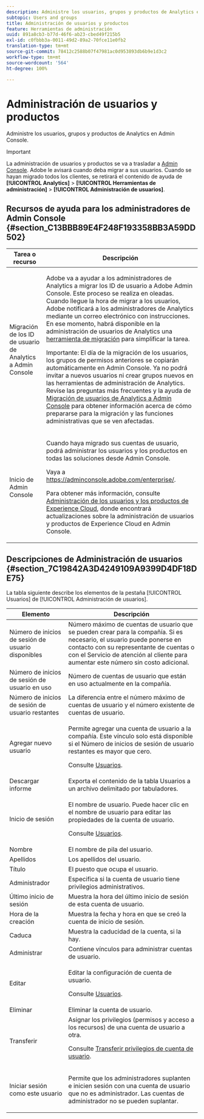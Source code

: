 ```yaml
---
description: Administre los usuarios, grupos y productos de Analytics en Admin Console.
subtopic: Users and groups
title: Administración de usuarios y productos
feature: Herramientas de administración
uuid: 891a8cb3-b77d-46f6-ab23-cbed49f215b5
exl-id: c0fbbb3a-0011-49d2-89a2-70fce11e0fb2
translation-type: tm+mt
source-git-commit: 78412c2588b07f47981ac0d953893db6b9e1d3c2
workflow-type: tm+mt
source-wordcount: '564'
ht-degree: 100%

---
```


# Administración de usuarios y productos

Administre los usuarios, grupos y productos de Analytics en Admin Console.

>[!IMPORTANT]
>
>La administración de usuarios y productos se va a trasladar a [Admin Console](https://helpx.adobe.com/es/enterprise/using/admin-console.html). Adobe le avisará cuando deba migrar a sus usuarios. Cuando se hayan migrado todos los clientes, se retirará el contenido de ayuda de **[!UICONTROL Analytics]** > **[!UICONTROL Herramientas de administración]** > **[!UICONTROL Administración de usuarios]**.

## Recursos de ayuda para los administradores de Admin Console {#section_C13BBB89E4F248F193358BB3A59DD502}

<table id="table_9263797773A749628E12BB3C1EBE620B"> 
 <thead> 
  <tr> 
   <th colname="col1" class="entry"> Tarea o recurso </th> 
   <th colname="col2" class="entry"> Descripción </th> 
  </tr>
 </thead>
 <tbody> 
  <tr> 
   <td colname="col1"> <p>Migración de los ID de usuario de Analytics a Admin Console </p> </td> 
   <td colname="col2"> <p> Adobe va a ayudar a los administradores de Analytics a migrar los ID de usuario a Adobe Admin Console. Este proceso se realiza en oleadas. Cuando llegue la hora de migrar a los usuarios, Adobe notificará a los administradores de Analytics mediante un correo electrónico con instrucciones. En ese momento, habrá disponible en la administración de usuarios de Analytics una <a href="https://docs.adobe.com/content/help/es-ES/analytics/admin/user-product-management/user-management/migrate-users/c-migration-tool.html">herramienta de migración</a> para simplificar la tarea. </p> <p>Importante: El día de la migración de los usuarios, los grupos de permisos anteriores se copiarán automáticamente en Admin Console. Ya no podrá invitar a nuevos usuarios ni crear grupos nuevos en las herramientas de administración de Analytics. Revise las preguntas más frecuentes y la ayuda de <a href="https://docs.adobe.com/content/help/en/analytics/admin/user-product-management/user-management/migrate-users/c-migration-tool.html">Migración de usuarios de Analytics a Admin Console</a> para obtener información acerca de cómo prepararse para la migración y las funciones administrativas que se ven afectadas. </p> </td> 
  </tr> 
  <tr> 
   <td colname="col1"> <p>Inicio de Admin Console </p> </td> 
   <td colname="col2"> <p>Cuando haya migrado sus cuentas de usuario, podrá administrar los usuarios y los productos en todas las soluciones desde Admin Console. </p> <p>Vaya a <a href="https://adminconsole.adobe.com/enterprise/#">https://adminconsole.adobe.com/enterprise/</a>. </p> <p>Para obtener más información, consulte <a href="https://docs.adobe.com/content/help/es-ES/core-services/interface/manage-users-and-products/admin-getting-started.html">Administración de los usuarios y los productos de Experience Cloud</a>, donde encontrará actualizaciones sobre la administración de usuarios y productos de Experience Cloud en Admin Console. </p> </td> 
  </tr> 
 </tbody> 
</table>

## Descripciones de Administración de usuarios {#section_7C19842A3D4249109A9399D4DF18DE75}

La tabla siguiente describe los elementos de la pestaña [!UICONTROL Usuarios] de [!UICONTROL Administración de usuarios].

<table id="table_6F81D1095EB945D8995FF971B65BA52A"> 
 <thead> 
  <tr> 
   <th colname="col1" class="entry"> Elemento </th> 
   <th colname="col2" class="entry"> Descripción </th> 
  </tr> 
 </thead>
 <tbody> 
  <tr> 
   <td colname="col1"> <span class="wintitle"> Número de inicios de sesión de usuario disponibles</span> </td> 
   <td colname="col2"> Número máximo de cuentas de usuario que se pueden crear para la compañía. Si es necesario, el usuario puede ponerse en contacto con su representante de cuentas o con el Servicio de atención al cliente para aumentar este número sin costo adicional. </td> 
  </tr> 
  <tr> 
   <td colname="col1"> <span class="wintitle"> Número de inicios de sesión de usuario en uso</span> </td> 
   <td colname="col2"> Número de cuentas de usuario que están en uso actualmente en la compañía. </td> 
  </tr> 
  <tr> 
   <td colname="col1"> <span class="wintitle"> Número de inicios de sesión de usuario restantes</span> </td> 
   <td colname="col2"> La diferencia entre el número máximo de cuentas de usuario y el número existente de cuentas de usuario. </td> 
  </tr> 
  <tr> 
   <td colname="col1"> <span class="wintitle"> Agregar nuevo usuario</span> </td> 
   <td colname="col2"> <p>Permite agregar una cuenta de usuario a la compañía. Este vínculo solo está disponible si el Número de inicios de sesión de usuario restantes es mayor que cero. </p> <p>Consulte <a href="/help/admin/user-management2/c-user-management/users.md"> Usuarios</a>. </p> </td> 
  </tr> 
  <tr> 
   <td colname="col1"> <span class="wintitle"> Descargar informe</span> </td> 
   <td colname="col2">Exporta el contenido de la tabla <span class="wintitle">Usuarios</span> a un archivo delimitado por tabuladores. </td> 
  </tr> 
  <tr> 
   <td colname="col1"> <span class="wintitle"> Inicio de sesión</span> </td> 
   <td colname="col2"> <p>El nombre de usuario. Puede hacer clic en el nombre de usuario para editar las propiedades de la cuenta de usuario. </p> <p>Consulte <a href="/help/admin/user-management2/c-user-management/users.md"> Usuarios</a>. </p> </td> 
  </tr> 
  <tr> 
   <td colname="col1"> <span class="wintitle"> Nombre</span> </td> 
   <td colname="col2"> El nombre de pila del usuario. </td> 
  </tr> 
  <tr> 
   <td colname="col1"> <span class="wintitle"> Apellidos</span> </td> 
   <td colname="col2"> Los apellidos del usuario. </td> 
  </tr> 
  <tr> 
   <td colname="col1"> <span class="wintitle"> Título</span> </td> 
   <td colname="col2"> El puesto que ocupa el usuario. </td> 
  </tr> 
  <tr> 
   <td colname="col1"> <span class="wintitle"> Administrador</span> </td> 
   <td colname="col2"> Especifica si la cuenta de usuario tiene privilegios administrativos. </td> 
  </tr> 
  <tr> 
   <td colname="col1"> <span class="wintitle"> Último inicio de sesión</span> </td> 
   <td colname="col2"> Muestra la hora del último inicio de sesión de esta cuenta de usuario. </td> 
  </tr> 
  <tr> 
   <td colname="col1"><span class="wintitle"> Hora de la creación</span> </td> 
   <td colname="col2"> Muestra la fecha y hora en que se creó la cuenta de inicio de sesión. </td> 
  </tr> 
  <tr> 
   <td colname="col1"> <span class="wintitle"> Caduca</span> </td> 
   <td colname="col2"> Muestra la caducidad de la cuenta, si la hay. </td> 
  </tr> 
  <tr> 
   <td colname="col1"> <span class="wintitle"> Administrar</span> </td> 
   <td colname="col2"> Contiene vínculos para administrar cuentas de usuario. </td> 
  </tr> 
  <tr> 
   <td colname="col1"> <span class="wintitle"> Editar</span> </td> 
   <td colname="col2"> <p>Editar la configuración de cuenta de usuario. </p> <p>Consulte <a href="/help/admin/user-management2/c-user-management/users.md"> Usuarios</a>. </p> </td> 
  </tr> 
  <tr> 
   <td colname="col1"> <span class="wintitle"> Eliminar</span> </td> 
   <td colname="col2"> Eliminar la cuenta de usuario. </td> 
  </tr> 
  <tr> 
   <td colname="col1"> <span class="wintitle"> Transferir</span> </td> 
   <td colname="col2">Asignar los privilegios (permisos y acceso a los recursos) de una cuenta de usuario a otra. <p>Consulte <a href="/help/admin/user-management2/c-user-management/t-transfer-user-accout-privileges.md"> Transferir privilegios de cuenta de usuario</a>. </p> </td> 
  </tr> 
  <tr> 
   <td colname="col1"><span class="wintitle"> Iniciar sesión como este usuario</span> </td> 
   <td colname="col2"> <p>Permite que los administradores suplanten e inicien sesión con una cuenta de usuario que no es administrador. Las cuentas de administrador no se pueden suplantar. </p> </td> 
  </tr> 
 </tbody> 
</table>
